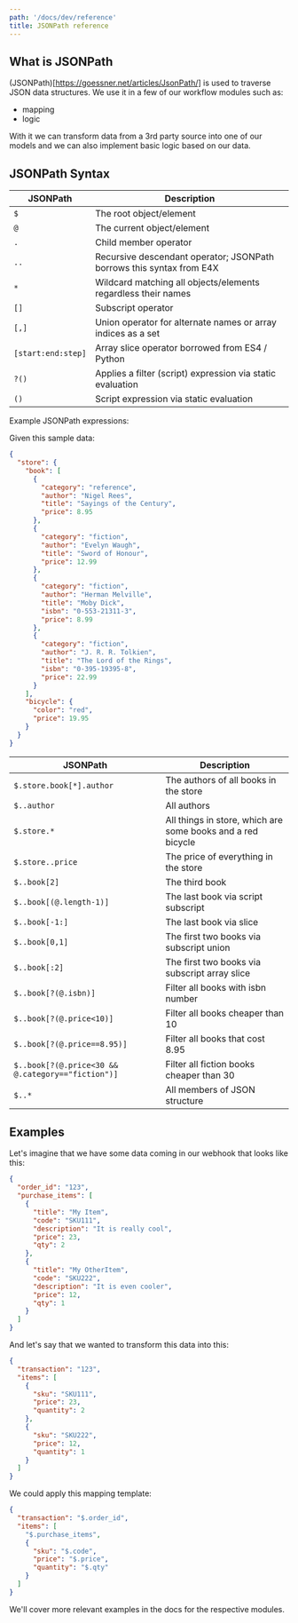 ```yaml
---
path: '/docs/dev/reference'
title: JSONPath reference
---
```


## What is JSONPath

(JSONPath)[https://goessner.net/articles/JsonPath/] is used to traverse JSON data structures. We use it in a few of our workflow modules such as:

- mapping
- logic

With it we can transform data from a 3rd party source into one of our models and we can also implement basic logic based on our data.

## JSONPath Syntax

| JSONPath           | Description                                                          |
| ------------------ | -------------------------------------------------------------------- |
| `$`                | The root object/element                                              |
| `@`                | The current object/element                                           |
| `.`                | Child member operator                                                |
| `..`               | Recursive descendant operator; JSONPath borrows this syntax from E4X |
| `*`                | Wildcard matching all objects/elements regardless their names        |
| `[]`               | Subscript operator                                                   |
| `[,]`              | Union operator for alternate names or array indices as a set         |
| `[start:end:step]` | Array slice operator borrowed from ES4 / Python                      |
| `?()`              | Applies a filter (script) expression via static evaluation           |
| `()`               | Script expression via static evaluation                              |

Example JSONPath expressions:

Given this sample data:

```json
{
  "store": {
    "book": [
      {
        "category": "reference",
        "author": "Nigel Rees",
        "title": "Sayings of the Century",
        "price": 8.95
      },
      {
        "category": "fiction",
        "author": "Evelyn Waugh",
        "title": "Sword of Honour",
        "price": 12.99
      },
      {
        "category": "fiction",
        "author": "Herman Melville",
        "title": "Moby Dick",
        "isbn": "0-553-21311-3",
        "price": 8.99
      },
      {
        "category": "fiction",
        "author": "J. R. R. Tolkien",
        "title": "The Lord of the Rings",
        "isbn": "0-395-19395-8",
        "price": 22.99
      }
    ],
    "bicycle": {
      "color": "red",
      "price": 19.95
    }
  }
}
```

| JSONPath                                          | Description                                                 |
| ------------------------------------------------- | ----------------------------------------------------------- |
| `$.store.book[*].author`                          | The authors of all books in the store                       |
| `$..author`                                       | All authors                                                 |
| `$.store.*`                                       | All things in store, which are some books and a red bicycle |
| `$.store..price`                                  | The price of everything in the store                        |
| `$..book[2]`                                      | The third book                                              |
| `$..book[(@.length-1)]`                           | The last book via script subscript                          |
| `$..book[-1:]`                                    | The last book via slice                                     |
| `$..book[0,1]`                                    | The first two books via subscript union                     |
| `$..book[:2]`                                     | The first two books via subscript array slice               |
| `$..book[?(@.isbn)]`                              | Filter all books with isbn number                           |
| `$..book[?(@.price<10)]`                          | Filter all books cheaper than 10                            |
| `$..book[?(@.price==8.95)]`                       | Filter all books that cost 8.95                             |
| `$..book[?(@.price<30 && @.category=="fiction")]` | Filter all fiction books cheaper than 30                    |
| `$..*`                                            | All members of JSON structure                               |

## Examples

Let's imagine that we have some data coming in our webhook that looks like this:

```json
{
  "order_id": "123",
  "purchase_items": [
    {
      "title": "My Item",
      "code": "SKU111",
      "description": "It is really cool",
      "price": 23,
      "qty": 2
    },
    {
      "title": "My OtherItem",
      "code": "SKU222",
      "description": "It is even cooler",
      "price": 12,
      "qty": 1
    }
  ]
}
```

And let's say that we wanted to transform this data into this:

```json
{
  "transaction": "123",
  "items": [
    {
      "sku": "SKU111",
      "price": 23,
      "quantity": 2
    },
    {
      "sku": "SKU222",
      "price": 12,
      "quantity": 1
    }
  ]
}
```

We could apply this mapping template:

```json
{
  "transaction": "$.order_id",
  "items": [
    "$.purchase_items",
    {
      "sku": "$.code",
      "price": "$.price",
      "quantity": "$.qty"
    }
  ]
}
```

We'll cover more relevant examples in the docs for the respective modules.
